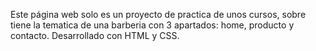 Este página web solo es un proyecto de practica de unos cursos, sobre tiene la tematica de una barberia con 3 apartados: home, producto y contacto. Desarrollado con HTML y CSS. 
